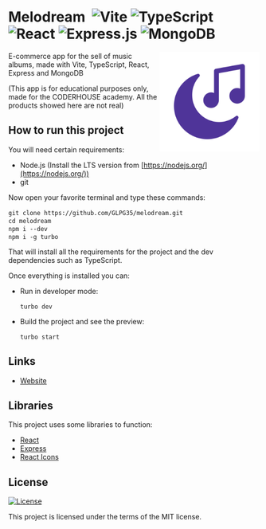 # Melodream &nbsp;![Vite](https://img.shields.io/badge/vite-%23646CFF.svg?style=for-the-badge&logo=vite&logoColor=white) ![TypeScript](https://img.shields.io/badge/typescript-%23007ACC.svg?style=for-the-badge&logo=typescript&logoColor=white) ![React](https://img.shields.io/badge/react-%2320232a.svg?style=for-the-badge&logo=react&logoColor=%2361DAFB) ![Express.js](https://img.shields.io/badge/express.js-%23404d59.svg?style=for-the-badge&logo=express&logoColor=%2361DAFB) ![MongoDB](https://img.shields.io/badge/MongoDB-%234ea94b.svg?style=for-the-badge&logo=mongodb&logoColor=white)

<img src="https://raw.githubusercontent.com/GLPG35/melodream/7f12ae222e91531d9d1c50b1fb1313073b8d9597/public/melodream_icon.svg"
align="right" width="200px" height="auto" />

E-commerce app for the sell of music albums, made with Vite, TypeScript, React, Express and MongoDB

(This app is for educational purposes only, made for the CODERHOUSE academy. All the products showed here are not real)

## How to run this project

You will need certain requirements:

  - Node.js (Install the LTS version from [https://nodejs.org/](https://nodejs.org/))
  - git
  
Now open your favorite terminal and type these commands:

    git clone https://github.com/GLPG35/melodream.git
    cd melodream
    npm i --dev
    npm i -g turbo
That will install all the requirements for the project and the dev dependencies such as TypeScript.

Once everything is installed you can:

  - Run in developer mode:
  
        turbo dev
        
  - Build the project and see the preview:
  
        turbo start
        
## Links

  - [Website](https://melodream.vercel.app/)
        
## Libraries

This project uses some libraries to function:

  - [React](https://github.com/facebook/react)
  - [Express](https://github.com/expressjs/express)
  - [React Icons](https://github.com/react-icons/react-icons)
  
## License

[![License](https://img.shields.io/github/license/Ileriayo/markdown-badges?style=for-the-badge)](./LICENSE)

This project is licensed under the terms of the MIT license.
